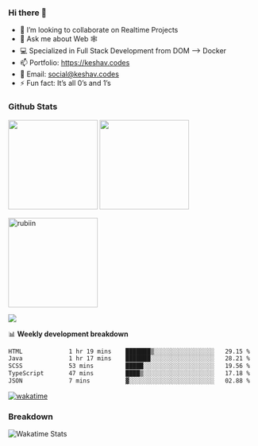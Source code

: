 ### Hi there 👋

- 👯 I’m looking to collaborate on Realtime Projects
- 💬 Ask me about Web 🕸
- 💻 Specialized in Full Stack Development from DOM --> Docker
- 📫 Portfolio: https://keshav.codes
- 📧 Email: social@keshav.codes
- ⚡ Fun fact: It’s all 0’s and 1’s

### Github Stats
<p>
  <img height="180em" src="https://github-readme-stats.vercel.app/api?username=keshavlingala&theme=radical&hide_border=true&include_all_commits=true&count_private=true" />
  <img height="180em" src="https://github-readme-stats.vercel.app/api/top-langs/?username=keshavlingala&count_private=true&include_all_commits=true&show_icons=true&hide_border=true&hide=html,scss,css,mdx,solidity&layout=compact&langs_count=10&theme=radical"/>
</p>

<p>
  
  <img height="180em"  src="https://github-profile-summary-cards.vercel.app/api/cards/profile-details?username=keshavlingala&theme=radical" alt="rubiin"/>
 
</p>

![](https://komarev.com/ghpvc/?username=keshavlingala)

📊 **Weekly development breakdown**

<!--START_SECTION:waka-->

```txt
HTML             1 hr 19 mins    ███████▒░░░░░░░░░░░░░░░░░   29.15 %
Java             1 hr 17 mins    ███████░░░░░░░░░░░░░░░░░░   28.21 %
SCSS             53 mins         █████░░░░░░░░░░░░░░░░░░░░   19.56 %
TypeScript       47 mins         ████▒░░░░░░░░░░░░░░░░░░░░   17.18 %
JSON             7 mins          ▓░░░░░░░░░░░░░░░░░░░░░░░░   02.88 %
```

<!--END_SECTION:waka-->


[![wakatime](https://wakatime.com/badge/user/62bfdbc7-082c-40a7-b4bd-f9280d51aeed.svg)](https://wakatime.com/@62bfdbc7-082c-40a7-b4bd-f9280d51aeed)


### Breakdown

![Wakatime Stats](https://github-readme-stats.vercel.app/api/wakatime?username=keshavlingala)
